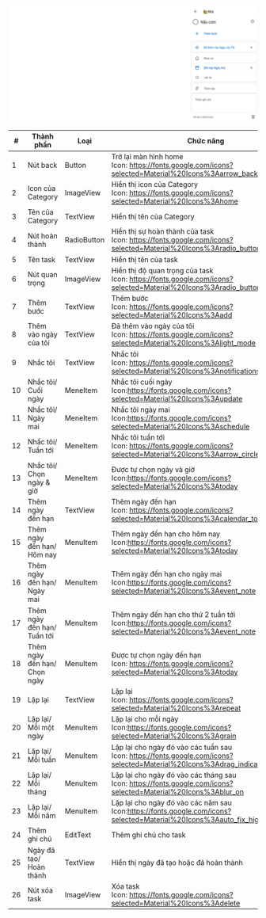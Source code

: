 ![detail](detail.png)

| # | Thành phần | Loại | Chức năng | Dữ liệu |
| ---- | ---------- | ------------------- | --------- | --------- |
| 1 | Nút back| Button | Trở lại màn hình home<br>Icon: https://fonts.google.com/icons?selected=Material%20Icons%3Aarrow_back |  |
| 2 | Icon của Category | ImageView | Hiển thị icon của Category<br>Icon: https://fonts.google.com/icons?selected=Material%20Icons%3Ahome |select(cat#icon)|
| 3 | Tên của Category | TextView | Hiển thị tên của Category |select(cat#name)|
| 4 | Nút hoàn thành | RadioButton | Hiển thị sự hoàn thành của task<br>Icon: https://fonts.google.com/icons?selected=Material%20Icons%3Aradio_button_unchecked |select(task#finished)|
| 5 | Tên task | TextView | Hiển thị tên của task|select(task#name)|
| 6 | Nút quan trọng | ImageView | Hiển thị độ quan trọng của task<br>Icon: https://fonts.google.com/icons?selected=Material%20Icons%3Aradio_button_unchecked |select(task#important)|
| 7 | Thêm bước | TextView | Thêm bước <br>Icon: https://fonts.google.com/icons?selected=Material%20Icons%3Aadd|insert(subtask)|
| 8 | Thêm vào ngày của tôi | TextView | Đã thêm vào ngày của tôi <br>Icon: https://fonts.google.com/icons?selected=Material%20Icons%3Alight_mode |update(task#my_day = true)|
| 9 | Nhắc tôi | TextView | Nhắc tôi <br>Icon: https://fonts.google.com/icons?selected=Material%20Icons%3Anotifications_none|update(task#reminder)|
| 10 | Nhắc tôi/ Cuối ngày | MeneItem | Nhắc tôi cuối ngày <br>Icon:https://fonts.google.com/icons?selected=Material%20Icons%3Aupdate |update(task#reminder)
| 11 | Nhắc tôi/ Ngày mai | MeneItem | Nhắc tôi ngày mai <br>Icon:https://fonts.google.com/icons?selected=Material%20Icons%3Aschedule |update(task#reminder)
| 12 | Nhắc tôi/ Tuần tới | MeneItem | Nhắc tôi tuần tới <br>Icon: https://fonts.google.com/icons?selected=Material%20Icons%3Aarrow_circle_up|update(task#reminder)
| 13 | Nhắc tôi/ Chọn ngày & giờ | MeneItem | Được tự chọn ngày và giờ <br>Icon:https://fonts.google.com/icons?selected=Material%20Icons%3Atoday |update(task#reminder)
| 14 | Thêm ngày đến hạn | TextView | Thêm ngày đến hạn <br>Icon: https://fonts.google.com/icons?selected=Material%20Icons%3Acalendar_today |update(task#deadline)|
| 15 | Thêm ngày đến hạn/ Hôm nay | MenuItem | Thêm ngày đến hạn cho hôm nay <br>Icon:https://fonts.google.com/icons?selected=Material%20Icons%3Atoday |update(task#deadline)
| 16 | Thêm ngày đến hạn/ Ngày mai | MenuItem | Thêm ngày đến hạn cho ngày mai <br>Icon:https://fonts.google.com/icons?selected=Material%20Icons%3Aevent_note |update(task#deadline)
| 17 | Thêm ngày đến hạn/ Tuần tới | MenuItem | Thêm ngày đến hạn cho thứ 2 tuần tới <br>Icon:https://fonts.google.com/icons?selected=Material%20Icons%3Aevent_note |update(task#deadline)
| 18 | Thêm ngày đến hạn/ Chọn ngày | MenuItem | Được tự chọn ngày đến hạn <br>Icon: https://fonts.google.com/icons?selected=Material%20Icons%3Atoday|update(task#deadline)
| 19 | Lặp lại | TextView | Lặp lại <br>Icon: https://fonts.google.com/icons?selected=Material%20Icons%3Arepeat |update(task#repeat)|
| 20 | Lặp lại/ Mỗi một ngày | MenuItem | Lặp lại cho mỗi ngày <br>Icon:https://fonts.google.com/icons?selected=Material%20Icons%3Agrain |update(task#repeat)|
| 21 | Lặp lại/ Mỗi tuần | MenuItem | Lặp lại cho ngày đó vào các tuần sau <br>Icon: https://fonts.google.com/icons?selected=Material%20Icons%3Adrag_indicator|update(task#repeat)|
| 22 | Lặp lại/ Mỗi tháng | MenuItem | Lặp lại cho ngày đó vào các tháng sau <br>Icon: https://fonts.google.com/icons?selected=Material%20Icons%3Ablur_on|update(task#repeat)|
| 23 | Lặp lại/ Mỗi năm | MenuItem | Lặp lại cho ngày đó vào các năm sau <br>Icon:https://fonts.google.com/icons?selected=Material%20Icons%3Aauto_fix_high |update(task#repeat)|
| 24 | Thêm ghi chú | EditText | Thêm ghi chú cho task |update(task#note)|
| 25 | Ngày đã tạo/ Hoàn thành | TextView | Hiển thị ngày đã tạo hoặc đã hoàn thành  |select(task#create_at)|
| 26 | Nút xóa task | ImageView | Xóa task <br>Icon: https://fonts.google.com/icons?selected=Material%20Icons%3Adelete |delete(task#id)|